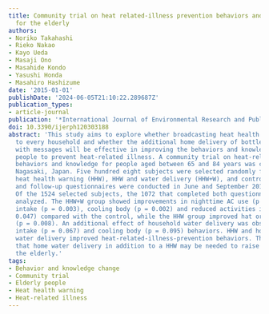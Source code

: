 ```yaml
---
title: Community trial on heat related-illness prevention behaviors and knowledge
  for the elderly
authors:
- Noriko Takahashi
- Rieko Nakao
- Kayo Ueda
- Masaji Ono
- Masahide Kondo
- Yasushi Honda
- Masahiro Hashizume
date: '2015-01-01'
publishDate: '2024-06-05T21:10:22.289687Z'
publication_types:
- article-journal
publication: '*International Journal of Environmental Research and Public Health*'
doi: 10.3390/ijerph120303188
abstract: 'This study aims to explore whether broadcasting heat health warnings (HHWs),
  to every household and whether the additional home delivery of bottled water labeled
  with messages will be effective in improving the behaviors and knowledge of elderly
  people to prevent heat-related illness. A community trial on heat-related-illness-prevention
  behaviors and knowledge for people aged between 65 and 84 years was conducted in
  Nagasaki, Japan. Five hundred eight subjects were selected randomly from three groups:
  heat health warning (HHW), HHW and water delivery (HHW+W), and control groups. Baseline
  and follow-up questionnaires were conducted in June and September 2012, respectively.
  Of the 1524 selected subjects, the 1072 that completed both questionnaires were
  analyzed. The HHW+W group showed improvements in nighttime AC use (p = 0.047), water
  intake (p = 0.003), cooling body (p = 0.002) and reduced activities in heat (p =
  0.047) compared with the control, while the HHW group improved hat or parasol use
  (p = 0.008). An additional effect of household water delivery was observed in water
  intake (p = 0.067) and cooling body (p = 0.095) behaviors. HHW and household bottled
  water delivery improved heat-related-illness-prevention behaviors. The results indicate
  that home water delivery in addition to a HHW may be needed to raise awareness of
  the elderly.'
tags:
- Behavior and knowledge change
- Community trial
- Elderly people
- Heat health warning
- Heat-related illness
---
```

